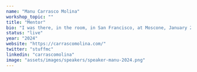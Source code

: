 ```yaml
---
name: "Manu Carrasco Molina"
workshop_topic: ""
title: "Mentor"
bio: "I was there, in the room, in San Francisco, at Moscone, January 2007, when Steve said “Are you getting it?”. That moment sparked my career as an iOS developer, starting with the SDK a year later. I’ve since experienced every major Apple release: the iPad, various iPhone and iPad models, Apple TV, and Apple Watch. Vision Pro and visionOS have been as revolutionary for me as the iPhone and iOS. I've been deeply involved with this new platform since its keynote and even more so since the SDK release and my visit to Apple in Munich. I ordered Vision Pro the day it was available and will bring it to Texel — the revolution has begun."
status: "live"
year: "2024"
website: "https://carrascomolina.com/"
twitter: "stuffmc"
linkedin: "carrascomolina"
image: "assets/images/speakers/speaker-manu-2024.png"
---
```


